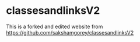 # classesandlinksV2

This is a forked and edited website from https://github.com/sakshamgorey/classesandlinksV2

